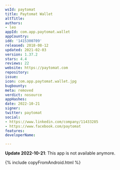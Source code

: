```yaml
---
wsId: paytomat
title: Paytomat Wallet
altTitle: 
authors:
- leo
appId: com.app.paytomat.wallet
appCountry: 
idd: '1415300709'
released: 2018-08-12
updated: 2021-02-03
version: 1.37.2
stars: 4.4
reviews: 22
website: https://paytomat.com
repository: 
issue: 
icon: com.app.paytomat.wallet.jpg
bugbounty: 
meta: removed
verdict: nosource
appHashes: 
date: 2022-10-21
signer: 
twitter: paytomat
social:
- https://www.linkedin.com/company/11433285
- https://www.facebook.com/paytomat
features: 
developerName: 

---
```


**Update 2022-10-21**: This app is not available anymore.

{% include copyFromAndroid.html %}

